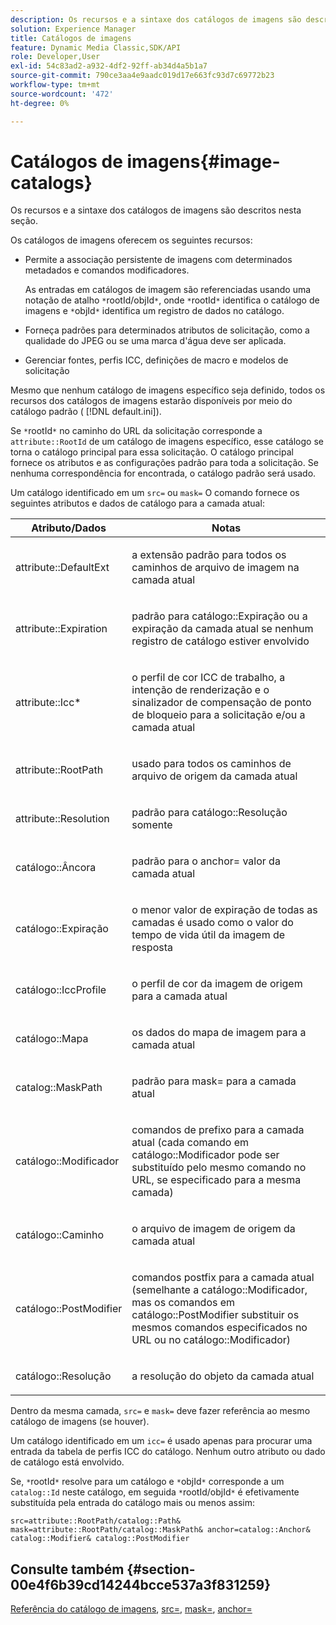 ```yaml
---
description: Os recursos e a sintaxe dos catálogos de imagens são descritos nesta seção.
solution: Experience Manager
title: Catálogos de imagens
feature: Dynamic Media Classic,SDK/API
role: Developer,User
exl-id: 54c83ad2-a932-4df2-92ff-ab34d4a5b1a7
source-git-commit: 790ce3aa4e9aadc019d17e663fc93d7c69772b23
workflow-type: tm+mt
source-wordcount: '472'
ht-degree: 0%

---
```


# Catálogos de imagens{#image-catalogs}

Os recursos e a sintaxe dos catálogos de imagens são descritos nesta seção.

Os catálogos de imagens oferecem os seguintes recursos:

* Permite a associação persistente de imagens com determinados metadados e comandos modificadores.

   As entradas em catálogos de imagem são referenciadas usando uma notação de atalho `*`rootId/objId`*`, onde `*`rootId`*` identifica o catálogo de imagens e `*`objId`*` identifica um registro de dados no catálogo.
* Forneça padrões para determinados atributos de solicitação, como a qualidade do JPEG ou se uma marca d&#39;água deve ser aplicada.
* Gerenciar fontes, perfis ICC, definições de macro e modelos de solicitação

Mesmo que nenhum catálogo de imagens específico seja definido, todos os recursos dos catálogos de imagens estarão disponíveis por meio do catálogo padrão ( [!DNL default.ini]).

Se `*`rootId`*` no caminho do URL da solicitação corresponde a `attribute::RootId` de um catálogo de imagens específico, esse catálogo se torna o catálogo principal para essa solicitação. O catálogo principal fornece os atributos e as configurações padrão para toda a solicitação. Se nenhuma correspondência for encontrada, o catálogo padrão será usado.

Um catálogo identificado em um `src=` ou `mask=` O comando fornece os seguintes atributos e dados de catálogo para a camada atual:

<table id="table_D3FA66EA5D054745900DE5A120885AA8"> 
 <thead> 
  <tr> 
   <th class="entry"> <b> Atributo/Dados</b> </th> 
   <th class="entry"> <b> Notas</b> </th> 
  </tr> 
 </thead>
 <tbody> 
  <tr> 
   <td> <p> <span class="codeph"> attribute::DefaultExt</span> </p> </td> 
   <td> <p> a extensão padrão para todos os caminhos de arquivo de imagem na camada atual </p> </td> 
  </tr> 
  <tr> 
   <td> <p> <span class="codeph"> attribute::Expiration</span> </p> </td> 
   <td> <p> padrão para <span class="codeph"> catálogo::Expiração</span> ou a expiração da camada atual se nenhum registro de catálogo estiver envolvido </p> </td> 
  </tr> 
  <tr> 
   <td> <p> <span class="codeph"> attribute::Icc*</span> </p> </td> 
   <td> <p> o perfil de cor ICC de trabalho, a intenção de renderização e o sinalizador de compensação de ponto de bloqueio para a solicitação e/ou a camada atual </p> </td> 
  </tr> 
  <tr> 
   <td> <p> <span class="codeph"> attribute::RootPath</span> </p> </td> 
   <td> <p> usado para todos os caminhos de arquivo de origem da camada atual </p> </td> 
  </tr> 
  <tr> 
   <td> <p> <span class="codeph"> attribute::Resolution</span> </p> </td> 
   <td> <p> padrão para <span class="codeph"> catálogo::Resolução</span> somente </p> </td> 
  </tr> 
  <tr> 
   <td> <p> <span class="codeph"> catálogo::Âncora</span> </p> </td> 
   <td> <p> padrão para o <span class="codeph"> anchor=</span> valor da camada atual </p> </td> 
  </tr> 
  <tr> 
   <td> <p> <span class="codeph"> catálogo::Expiração</span> </p> </td> 
   <td> <p> o menor valor de expiração de todas as camadas é usado como o valor do tempo de vida útil da imagem de resposta </p> </td> 
  </tr> 
  <tr> 
   <td> <p> <span class="codeph"> catálogo::IccProfile</span> </p> </td> 
   <td> <p> o perfil de cor da imagem de origem para a camada atual </p> </td> 
  </tr> 
  <tr> 
   <td> <p> <span class="codeph"> catálogo::Mapa</span> </p> </td> 
   <td> <p> os dados do mapa de imagem para a camada atual </p> </td> 
  </tr> 
  <tr> 
   <td> <p> <span class="codeph"> catalog::MaskPath</span> </p> </td> 
   <td> <p> padrão para <span class="codeph"> mask=</span> para a camada atual </p> </td> 
  </tr> 
  <tr> 
   <td> <p> <span class="codeph"> catálogo::Modificador</span> </p> </td> 
   <td> <p> comandos de prefixo para a camada atual (cada comando em <span class="codeph"> catálogo::Modificador</span> pode ser substituído pelo mesmo comando no URL, se especificado para a mesma camada) </p> </td> 
  </tr> 
  <tr> 
   <td> <p> <span class="codeph"> catálogo::Caminho</span> </p> </td> 
   <td> <p> o arquivo de imagem de origem da camada atual </p> </td> 
  </tr> 
  <tr> 
   <td> <p> <span class="codeph"> catálogo::PostModifier</span> </p> </td> 
   <td> <p> comandos postfix para a camada atual (semelhante a <span class="codeph"> catálogo::Modificador</span>, mas os comandos em <span class="codeph"> catálogo::PostModifier</span> substituir os mesmos comandos especificados no URL ou no <span class="codeph"> catálogo::Modificador</span>) </p> </td> 
  </tr> 
  <tr> 
   <td> <p> <span class="codeph"> catálogo::Resolução</span> </p> </td> 
   <td> <p> a resolução do objeto da camada atual </p> </td> 
  </tr> 
 </tbody> 
</table>

Dentro da mesma camada, `src=` e `mask=` deve fazer referência ao mesmo catálogo de imagens (se houver).

Um catálogo identificado em um `icc=` é usado apenas para procurar uma entrada da tabela de perfis ICC do catálogo. Nenhum outro atributo ou dado de catálogo está envolvido.

Se, `*`rootId`*` resolve para um catálogo e `*`objId`*` corresponde a um `catalog::Id` neste catálogo, em seguida `*`rootId/objId`*` é efetivamente substituída pela entrada do catálogo mais ou menos assim:

`src=attribute::RootPath/catalog::Path& mask=attribute::RootPath/catalog::MaskPath& anchor=catalog::Anchor& catalog::Modifier& catalog::PostModifier`

## Consulte também {#section-00e4f6b39cd14244bcce537a3f831259}

[Referência do catálogo de imagens](../../../../../is-api/image-catalog/image-serving-api-ref/c-image-catalog-reference/c-overview/c-overview.md#concept-9ce2b6a133de45f783e95cabc5810ac3), [src=](../../../../../is-api/http-ref/image-serving-api-ref/c-http-protocol-reference/c-command-reference/r-src.md#reference-f6506637778c4c69bf106a7924a91ab1), [mask=](../../../../../is-api/http-ref/image-serving-api-ref/c-http-protocol-reference/c-command-reference/r-mask.md#reference-922254e027404fb890b850e2723ee06e), [anchor=](../../../../../is-api/http-ref/image-serving-api-ref/c-http-protocol-reference/c-command-reference/r-anchor.md#reference-6661e548ab284b82828d8d94c8ddeb7c)
